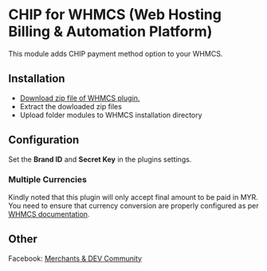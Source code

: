 # CHIP for WHMCS (Web Hosting Billing & Automation Platform)

This module adds CHIP payment method option to your WHMCS.

## Installation

* [Download zip file of WHMCS plugin.](https://github.com/CHIPAsia/chip-for-whmcs/archive/main.zip)
* Extract the dowloaded zip files
* Upload folder modules to WHMCS installation directory

## Configuration

Set the **Brand ID** and **Secret Key** in the plugins settings.

### Multiple Currencies

Kindly noted that this plugin will only accept final amount to be paid in MYR. You need to ensure that currency conversion are properly configured as per [WHMCS documentation](https://docs.whmcs.com/Currencies).

## Other

Facebook: [Merchants & DEV Community](https://www.facebook.com/groups/3210496372558088)